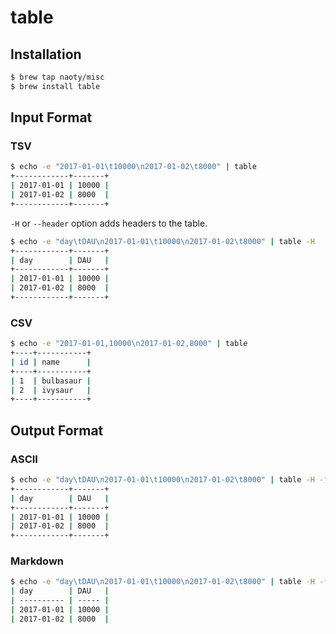 # table

## Installation

```sh
$ brew tap naoty/misc
$ brew install table
```

## Input Format

### TSV

```sh
$ echo -e "2017-01-01\t10000\n2017-01-02\t8000" | table
+------------+-------+
| 2017-01-01 | 10000 |
| 2017-01-02 | 8000  |
+------------+-------+
```

`-H` or `--header` option adds headers to the table.

```sh
$ echo -e "day\tDAU\n2017-01-01\t10000\n2017-01-02\t8000" | table -H
+------------+-------+
| day        | DAU   |
+------------+-------+
| 2017-01-01 | 10000 |
| 2017-01-02 | 8000  |
+------------+-------+
```

### CSV

```sh
$ echo -e "2017-01-01,10000\n2017-01-02,8000" | table
+----+-----------+
| id | name      |
+----+-----------+
| 1  | bulbasaur |
| 2  | ivysaur   |
+----+-----------+
```

## Output Format

### ASCII

```sh
$ echo -e "day\tDAU\n2017-01-01\t10000\n2017-01-02\t8000" | table -H -f tsv:ascii
+------------+-------+
| day        | DAU   |
+------------+-------+
| 2017-01-01 | 10000 |
| 2017-01-02 | 8000  |
+------------+-------+
```

### Markdown

```sh
$ echo -e "day\tDAU\n2017-01-01\t10000\n2017-01-02\t8000" | table -H -f tsv:markdown
| day        | DAU   |
| ---------- | ----- |
| 2017-01-01 | 10000 |
| 2017-01-02 | 8000  |
```
